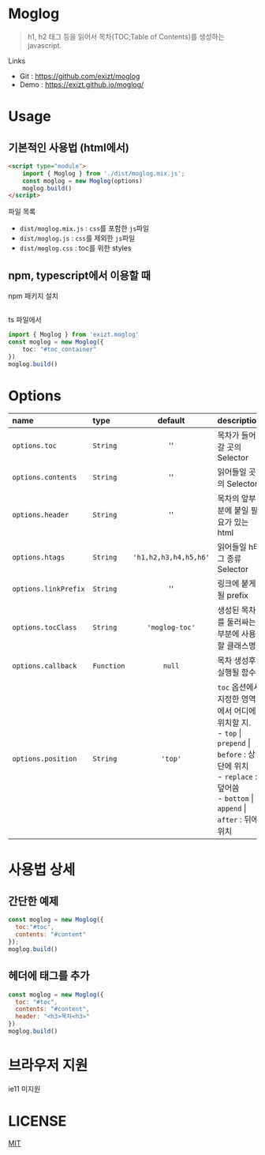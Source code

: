 # Moglog
> h1, h2 태그 등을 읽어서 목차(TOC;Table of Contents)를 생성하는 javascript.


Links
* Git : https://github.com/exizt/moglog
* Demo : https://exizt.github.io/moglog/


# Usage
## 기본적인 사용법 (html에서)
```html
<script type="module">
    import { Moglog } from './dist/moglog.mix.js';
    const moglog = new Moglog(options)
    moglog.build()
</script>
```

파일 목록
* `dist/moglog.mix.js` : `css`를 포함한 `js`파일
* `dist/moglog.js` : `css`를 제외한 `js`파일
* `dist/moglog.css` : toc를 위한 styles


## npm, typescript에서 이용할 때
npm 패키지 설치
```console

```

ts 파일에서
```ts
import { Moglog } from 'exizt.moglog'
const moglog = new Moglog({
    toc: "#toc_container"
})
moglog.build()
```

# Options
| name                 | type       | default               | description        |
| :---                 | :---       | :---:                 |:---                |
| `options.toc`        | `String`   | ''                    | 목차가 들어갈 곳의 Selector |
| `options.contents`   | `String`   | ''                    | 읽어들일 곳의 Selector |
| `options.header`     | `String`   | ''                    | 목차의 앞부분에 붙일 필요가 있는 html |
| `options.htags`      | `String`   | `'h1,h2,h3,h4,h5,h6'` | 읽어들일 h태그 종류 Selector |
| `options.linkPrefix` | `String`   | ''                    | 링크에 붙게될 prefix |
| `options.tocClass`   | `String`   | `'moglog-toc'`        | 생성된 목차를 둘러싸는 부분에 사용할 클래스명 |
| `options.callback`   | `Function` | `null`                | 목차 생성후 실행될 함수 |
| `options.position`   | `String`   | `'top'`               | `toc` 옵션에서 지정한 영역에서 어디에 위치할 지. <br>- `top` \| `prepend`  \| `before` : 상단에 위치<br>- `replace` : 덮어씀<br>- `bottom`  \| `append`  \| `after` : 뒤에 위치 |


# 사용법 상세
## 간단한 예제
```js
const moglog = new Moglog({
  toc:"#toc",
  contents: "#content"
});
moglog.build()
```

## 헤더에 태그를 추가
```js
const moglog = new Moglog({
  toc: "#toc",
  contents: "#content",
  header: "<h3>목차<h3>"
})
moglog.build()
```


# 브라우저 지원
ie11 미지원


# LICENSE
[MIT](LICENSE)